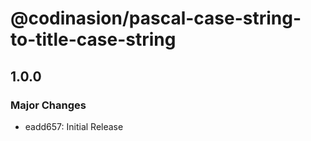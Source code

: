 # @codinasion/pascal-case-string-to-title-case-string

## 1.0.0

### Major Changes

- eadd657: Initial Release
